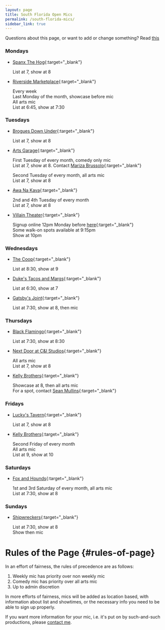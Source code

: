 ```yaml
---
layout: page
title: South Florida Open Mics
permalink: /south-florida-mics/
sidebar_link: true
---
```

Questions about this page, or want to add or change something? Read [this](#rules-of-page)
### Mondays
* [Spanx The Hog](https://goo.gl/maps/bmRxkxoqnB9uunEW7){:target="_blank"}

   List at 7, show at 8

* [Riverside Marketplace](https://g.page/RiversidePlantation?share){:target="_blank"}

   Every week  
   Last Monday of the month, showcase before mic  
   All arts mic  
   List at 6:45, show at 7:30


### Tuesdays
* [Brogues Down Under](https://goo.gl/maps/si99KmtxrLDfVA3S9){:target="_blank"}

   List at 7, show at 8

* [Arts Garage](https://goo.gl/maps/ezaCaRiHiBXRZSfJ9){:target="_blank"}

   First Tuesday of every month, comedy only mic  
   List at 7, show at 8. Contact [Mariza Brussolo](https://www.instagram.com/marizabrussolo/){:target="_blank"}

   Second Tuesday of every month, all arts mic  
   List at 7, show at 8

* [Awa Na Kava](https://g.page/AwaNaKava?share){:target="_blank"}

   2nd and 4th Tuesday of every month  
   List at 7, show at 8

* [Villain Theater](https://g.page/villaintheater?share){:target="_blank"}

   Signup online 12pm Monday before [here](https://www.villaintheater.com/openmic){:target="_blank"}  
   Some walk-on spots available at 9:15pm  
   Show at 10pm

### Wednesdays
* [The Coop](https://goo.gl/maps/f1XJEp9AUN4eXzj27){:target="_blank"}

   List at 8:30, show at 9

* [Duke's Tacos and Margs](https://goo.gl/maps/xHvDgy38rN7bKjqC7){:target="_blank"}

   List at 6:30, show at 7

* [Gatsby's Joint](https://g.page/gatsbysjoint?share){:target="_blank"}

   List at 7:30, show at 8, then mic

### Thursdays
* [Black Flamingo](https://g.page/BlackFlamingoBrewingCompany?share){:target="_blank"}

   List at 7:30, show at 8:30

* [Next Door at C&I Studios](https://g.page/nextdoorci?share){:target="_blank"}

   All arts mic  
   List at 7, show at 8

* [Kelly Brothers](https://g.page/kelly-brothers-irish-pub-fl?share){:target="_blank"}

  Showcase at 8, then all arts mic  
  For a spot, contact [Sean Mullins](https://www.instagram.com/seantmullins/){:target="_blank"}

### Fridays
* [Lucky's Tavern](https://g.page/luckystavern?share){:target="_blank"}

   List at 7, show at 8


* [Kelly Brothers](https://g.page/kelly-brothers-irish-pub-fl?share){:target="_blank"}

   Second Friday of every month  
   All arts mic  
   List at 9, show at 10

### Saturdays
* [Fox and Hounds](https://goo.gl/maps/LYnSiCkQ96b1K39r6){:target="_blank"}

   1st and 3rd Saturday of every month, all arts mic  
   List at 7:30, show at 8

### Sundays
* [Shipwreckers](https://goo.gl/maps/erpLKJs64VGJpFnJ6){:target="_blank"}

   List at 7:30, show at 8  
   Show then mic
  




# Rules of the Page {#rules-of-page}
In an effort of fairness, the rules of precedence are as follows: 
1. Weekly mic has priority over non weekly mic
2. Comedy mic has priority over all arts mic
3. Up to admin discretion

In more efforts of fairness, mics will be added as location based,
with information about list and showtimes, or the necessary info you need
to be able to sign up properly. 

If you want more information for your mic, i.e. it's put on by such-and-such productions, please [contact me](mailto:max.haub@gmail.com). 

